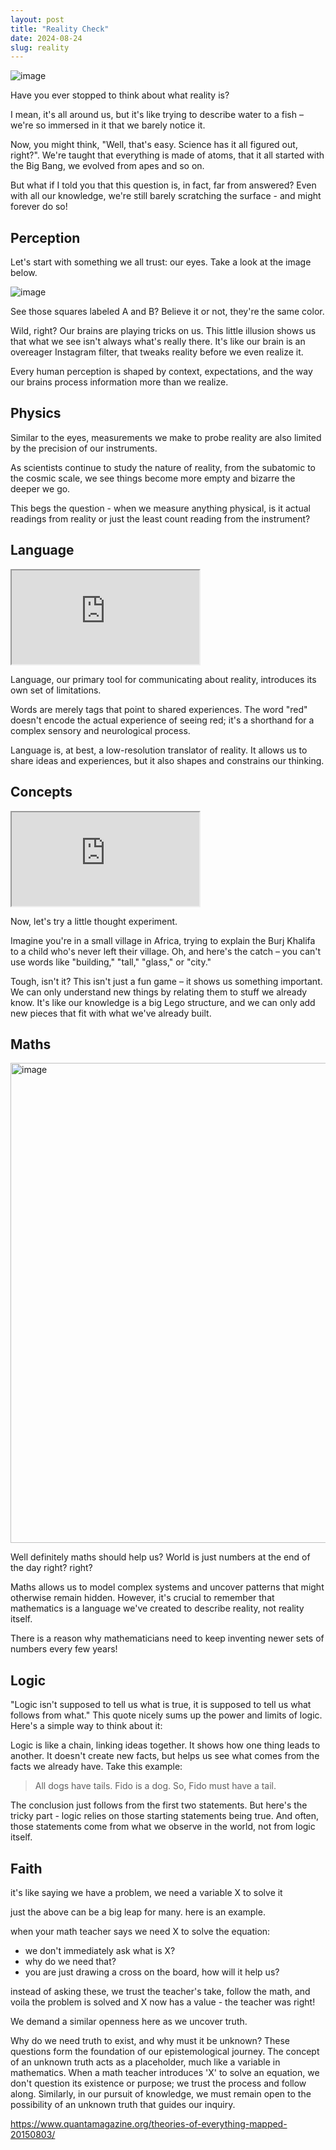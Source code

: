 ```yaml
---
layout: post
title: "Reality Check"
date: 2024-08-24
slug: reality
---
```


![image](https://github.com/user-attachments/assets/538674ed-1c86-4efa-9fe9-59558271d385)

Have you ever stopped to think about what reality is? 

I mean, it's all around us, but it's like trying to describe water to a fish – we're so immersed in it that we barely notice it.

Now, you might think, "Well, that's easy. Science has it all figured out, right?". We're taught that everything is made of atoms, that it all started with the Big Bang, we evolved from apes and so on.

But what if I told you that this question is, in fact, far from answered? Even with all our knowledge, we're still barely scratching the surface - and might forever do so!

## Perception

Let's start with something we all trust: our eyes. Take a look at the image below. 

![image](https://github.com/user-attachments/assets/ea4e28ad-5ded-46d8-803f-5d895994e936)

See those squares labeled A and B? Believe it or not, they're the same color.

Wild, right? Our brains are playing tricks on us. This little illusion shows us that what we see isn't always what's really there. It's like our brain is an overeager Instagram filter, that tweaks reality before we even realize it.

Every human perception is shaped by context, expectations, and the way our brains process information more than we realize.

## Physics

Similar to the eyes, measurements we make to probe reality are also limited by the precision of our instruments.

As scientists continue to study the nature of reality, from the subatomic to the cosmic scale, we see things become more empty and bizarre the deeper we go. 

This begs the question - when we measure anything physical, is it actual readings from reality or just the least count reading from the instrument?

## Language
<iframe class="youtube-video" src="https://www.youtube.com/embed/mGYmiQkah4o?si=drr2g2gL19cuBc13"></iframe>

Language, our primary tool for communicating about reality, introduces its own set of limitations. 

Words are merely tags that point to shared experiences. The word "red" doesn't encode the actual experience of seeing red; it's a shorthand for a complex sensory and neurological process.

Language is, at best, a low-resolution translator of reality. It allows us to share ideas and experiences, but it also shapes and constrains our thinking.

## Concepts
<iframe class="youtube-video" src="https://www.youtube.com/embed/MO0r930Sn_8?si=aSfWvgasXPWbmAWJ&amp;controls=0"></iframe>

Now, let's try a little thought experiment. 

Imagine you're in a small village in Africa, trying to explain the Burj Khalifa to a child who's never left their village. Oh, and here's the catch – you can't use words like "building," "tall," "glass," or "city."

Tough, isn't it? This isn't just a fun game – it shows us something important. We can only understand new things by relating them to stuff we already know. It's like our knowledge is a big Lego structure, and we can only add new pieces that fit with what we've already built.

## Maths

<img width="768" alt="image" src="https://github.com/user-attachments/assets/f8f1b664-7d57-4ed6-972f-d158e982b203">

Well definitely maths should help us? World is just numbers at the end of the day right? right?

Maths allows us to model complex systems and uncover patterns that might otherwise remain hidden. However, it's crucial to remember that mathematics is a language we've created to describe reality, not reality itself.

There is a reason why mathematicians need to keep inventing newer sets of numbers every few years!

## Logic
"Logic isn't supposed to tell us what is true, it is supposed to tell us what follows from what." This quote nicely sums up the power and limits of logic. Here's a simple way to think about it:

Logic is like a chain, linking ideas together. It shows how one thing leads to another.
It doesn't create new facts, but helps us see what comes from the facts we already have.
Take this example:

> All dogs have tails.
> Fido is a dog.
> So, Fido must have a tail.

The conclusion just follows from the first two statements. But here's the tricky part - logic relies on those starting statements being true. And often, those statements come from what we observe in the world, not from logic itself.

## Faith

it's like saying we have a problem, we need a variable X to solve it

just the above can be a big leap for many. here is an example.

when your math teacher says we need X to solve the equation: 
- we don't immediately ask what is X?
- why do we need that? 
- you are just drawing a cross on the board, how will it help us?

instead of asking these, we trust the teacher's take, follow the math, and voila the problem is solved and X now has a value - the teacher was right!

We demand a similar openness here as we uncover truth.

Why do we need truth to exist, and why must it be unknown? These questions form the foundation of our epistemological journey. The concept of an unknown truth acts as a placeholder, much like a variable in mathematics. When a math teacher introduces 'X' to solve an equation, we don't question its existence or purpose; we trust the process and follow along. Similarly, in our pursuit of knowledge, we must remain open to the possibility of an unknown truth that guides our inquiry.

https://www.quantamagazine.org/theories-of-everything-mapped-20150803/
